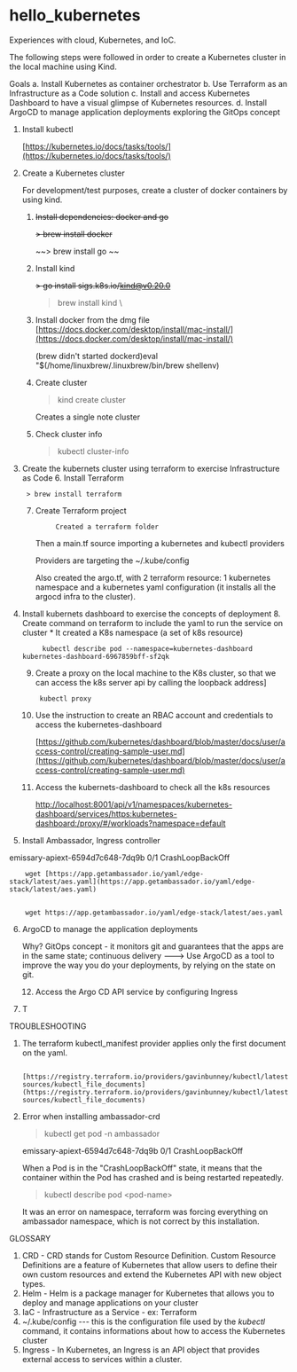 # hello_kubernetes
Experiences with cloud, Kubernetes, and IoC. 


The following steps were followed in order to create a Kubernetes cluster in the local machine using Kind.

Goals
a. Install Kubernetes as container orchestrator
b. Use Terraform as an Infrastructure as a Code solution
c. Install and access Kubernetes Dashboard to have a visual glimpse of Kubernetes resources.
d. Install ArgoCD to manage application deployments exploring the GitOps concept


1. Install kubectl

    [https://kubernetes.io/docs/tasks/tools/](https://kubernetes.io/docs/tasks/tools/)

2. Create a Kubernetes cluster

    For development/test purposes, create a cluster of docker containers by using kind.

    1. ~~Install dependencies: docker and go~~

        ~~> brew install docker~~


        ~~> brew install go   ~~

    2. Install kind

        ~~> go install sigs.k8s.io/kind@v0.20.0~~


        > brew install kind \


    3. Install docker from the dmg file [https://docs.docker.com/desktop/install/mac-install/](https://docs.docker.com/desktop/install/mac-install/)

        (brew didn't started dockerd)eval "$(/home/linuxbrew/.linuxbrew/bin/brew shellenv)

    4. Create cluster

        > kind create cluster


        Creates a single note cluster

    5. Check cluster info

        > kubectl cluster-info

3. Create the kubernets cluster using terraform to exercise Infrastructure as Code
    6. Install Terraform

        > brew install terraform

    7. Create Terraform project

 	            Created a terraform folder

		Then a main.tf source importing a kubernetes and kubectl providers

		Providers are targeting the ~/.kube/config 

		Also created the argo.tf, with 2 terraform resource: 1 kubernetes namespace and a kubernetes yaml configuration (it installs all the argocd infra to the cluster).



4. Install kubernets dashboard to exercise the concepts of deployment
    8. Create command on terraform to include the yaml to run the service on cluster
        * It created a K8s namespace (a set of k8s resource)

            kubectl describe pod --namespace=kubernetes-dashboard kubernetes-dashboard-6967859bff-sf2qk

    9. Create a proxy on the local machine to the K8s cluster, so that we can access the k8s server api by calling the loopback address]

        	kubectl proxy

    10. Use the instruction to create an RBAC account and credentials to access the kubernetes-dashboard

        [https://github.com/kubernetes/dashboard/blob/master/docs/user/access-control/creating-sample-user.md](https://github.com/kubernetes/dashboard/blob/master/docs/user/access-control/creating-sample-user.md)

    11. Access the kubernets-dashboard to check all the k8s resources

        [http://localhost:8001/api/v1/namespaces/kubernetes-dashboard/services/https:kubernetes-dashboard:/proxy/#/workloads?namespace=default](http://localhost:8001/api/v1/namespaces/kubernetes-dashboard/services/https:kubernetes-dashboard:/proxy/#/workloads?namespace=default)

5. Install Ambassador, Ingress controller

emissary-apiext-6594d7c648-7dq9b    0/1     CrashLoopBackOff 


        wget [https://app.getambassador.io/yaml/edge-stack/latest/aes.yaml](https://app.getambassador.io/yaml/edge-stack/latest/aes.yaml)


        wget https://app.getambassador.io/yaml/edge-stack/latest/aes.yaml    



6. ArgoCD to manage the application deployments

    Why? GitOps concept - it monitors git and guarantees that the apps are in the same state; continuous delivery ---> Use ArgoCD as a tool to improve the way you do your deployments, by relying on the state on git.

    12. Access the Argo CD API service by configuring Ingress
7. T

TROUBLESHOOTING

1. The terraform kubectl_manifest provider applies only the first document on the yaml.

        [https://registry.terraform.io/providers/gavinbunney/kubectl/latest/docs/data-sources/kubectl_file_documents](https://registry.terraform.io/providers/gavinbunney/kubectl/latest/docs/data-sources/kubectl_file_documents)

2. Error when installing ambassador-crd

    >kubectl get pod -n ambassador


    emissary-apiext-6594d7c648-7dq9b    0/1     CrashLoopBackOff 


    When a Pod is in the "CrashLoopBackOff" state, it means that the container within the Pod has crashed and is being restarted repeatedly.


    >kubectl describe pod &lt;pod-name>


    It was an error on namespace, terraform was forcing everything on ambassador namespace, which is not correct by this installation.


GLOSSARY



1. CRD - CRD stands for Custom Resource Definition. Custom Resource Definitions are a feature of Kubernetes that allow users to define their own custom resources and extend the Kubernetes API with new object types.
2. Helm - Helm is a package manager for Kubernetes that allows you to deploy and manage applications on your cluster
3. IaC - Infrastructure as a Service - ex: Terraform
4. ~/.kube/config  --- this is the configuration file used by the _kubectl_ command, it contains informations about how to access the Kubernetes cluster 
5. Ingress - In Kubernetes, an Ingress is an API object that provides external access to services within a cluster.
